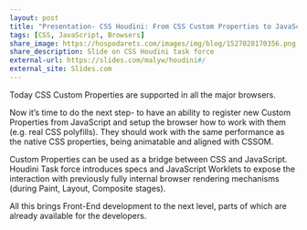 ```yaml
---
layout: post
title: "Presentation- CSS Houdini: From CSS Custom Properties to JavaScript Worklets and back"
tags: [CSS, JavaScript, Browsers]
share_image: https://hospodarets.com/images/img/blog/1527028170356.png
share_description: Slide on CSS Houdini task force
external-url: https://slides.com/malyw/houdini#/
external_site: Slides.com
---
```


Today CSS Custom Properties are supported in all the major browsers.

Now it’s time to do the next step- to have an ability to register new Custom Properties from JavaScript
and setup the browser how to work with them (e.g. real CSS polyfills).
They should work with the same performance as the native CSS properties,
being animatable and aligned with CSSOM.

Custom Properties can be used as a bridge between CSS and JavaScript.
Houdini Task force introduces specs and JavaScript Worklets to expose the interaction
with previously fully internal browser rendering mechanisms (during Paint, Layout, Composite stages).

All this brings Front-End development to the next level, parts of which are already available for the developers.

<div class="more"></div>

